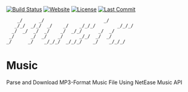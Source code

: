 [![Build Status](https://travis-ci.org/iROCKBUNNY/Music.svg)](https://travis-ci.org/iROCKBUNNY/Music)
[![Website](https://img.shields.io/website-up-down-green-red/https/music.irockbunny.com.svg)](https://music.irockbunny.com/)
[![License](https://img.shields.io/github/license/iROCKBUNNY/Music.svg)](/blob/master/LICENSE)
[![Last Commit](https://img.shields.io/github/last-commit/iROCKBUNNY/Music.svg)](https://github.com/iROCKBUNNY/Music/commits/master)

```
    _/      _/                      _/
   _/_/  _/_/  _/    _/    _/_/_/        _/_/_/
  _/  _/  _/  _/    _/  _/_/      _/  _/
 _/      _/  _/    _/      _/_/  _/  _/
_/      _/    _/_/_/  _/_/_/    _/    _/_/_/
```

# Music
Parse and Download MP3-Format Music File Using NetEase Music API
